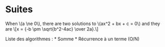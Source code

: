 # Suites
<meta charset="utf-8">
   <meta name="viewport" content="width=device-width">
   <title>MathJax example</title>
   <script src="https://polyfill.io/v3/polyfill.min.js?features=es6"></script>
   <script id="MathJax-script" async
           src="https://cdn.jsdelivr.net/npm/mathjax@3/es5/tex-mml-chtml.js">
   </script>
 <p> When \(a \ne 0\), there are two solutions to \(ax^2 + bx + c = 0\) and they are
    \[x = {-b \pm \sqrt{b^2-4ac} \over 2a}.\]</p>
Liste des algorithmes : 
* Somme
* Récurrence à un terme (O/N)